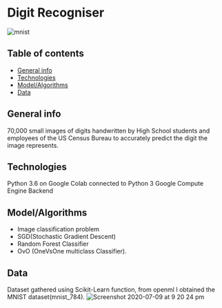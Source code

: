 # Digit Recogniser 
![mnist](https://user-images.githubusercontent.com/48221355/87086246-382ad400-c229-11ea-82b2-6c7419bf1085.gif)


## Table of contents 
* [General info](#general-info)
* [Technologies](#technologies)
* [Model/Algorithms](#model-/-algorithms)
* [Data](#data)

## General info 
70,000 small images of digits handwritten by High School students and employees of the US Census Bureau to accurately predict the digit the image represents.  

## Technologies 
Python 3.6 on Google Colab connected to Python 3 Google Compute Engine Backend

## Model/Algorithms
*  Image classification problem 
* SGD(Stochastic Gradient Descent)
* Random Forest Classifier
* OvO (OneVsOne multiclass Classifier). 

## Data
Dataset gathered using Scikit-Learn function, from openml I obtained the MNIST dataset(mnist_784). 
![Screenshot 2020-07-09 at 9 20 24 pm](https://user-images.githubusercontent.com/48221355/87087115-6c52c480-c22a-11ea-9846-b5b7abcc24de.png)
